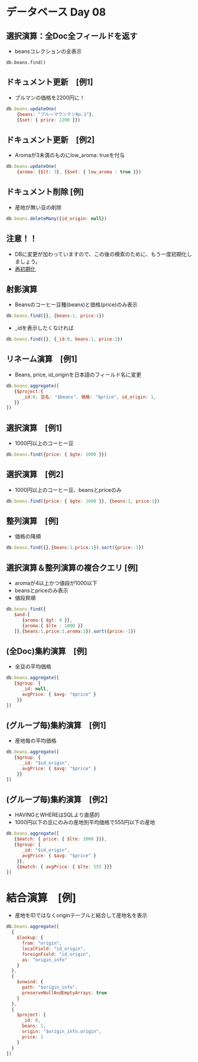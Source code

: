 # データベース Day 08

## 選択演算：全Doc全フィールドを返す

* beansコレクションの全表示

```Cypher
db.beans.find()
```

## ドキュメント更新　[例1]

* ブルマンの価格を2200円に！

```javascript
db.beans.updateOne(
	{beans: "ブルーマウンテンNo.1"},
	{$set: { price: 2200 }})
```

## ドキュメント更新　[例2]

* Aromaが3未満のものにlow_aroma: trueを付与

```javascript
db.beans.updateOne(
	{aroma: {$lt: 3}, {$set: { low_aroma : true }})
```

## ドキュメント削除 [例]

* 産地が無い豆の削除

```javascript
db.beans.deleteMany({id_origin: null})
```

## 注意！！

* DBに変更が加わっていますので、この後の検索のために、もう一度初期化しましょう。
* [再初期化](init.md)

## 射影演算

* Beansのコーヒー豆種(beans)と価格(price)のみ表示

```javascript
db.beans.find({}, {beans:1, price:1})
```

* _idを表示したくなければ

```javascript
db.beans.find({}, {_id:0, beans:1, price:1})
```

## リネーム演算　[例1]

* Beans, price, id_originを日本語のフィールド名に変更

```javascript
db.beans.aggregate([
   {$project:{
      _id:0, 豆名: "$beans", 価格: "$price", id_origin: 1,
   }}
])
```

## 選択演算　[例1]

* 1000円以上のコーヒー豆

```javascript
db.beans.find({price: { $gte: 1000 }})
```

## 選択演算　[例2]

* 1000円以上のコーヒー豆、beansとpriceのみ

```javascript
db.beans.find({price: { $gte: 1000 }}, {beans:1, price:1})
```

## 整列演算　[例]

* 価格の降順

```javascript
db.beans.find({},{beans:1,price:1}).sort({price:-1})
```

## 選択演算＆整列演算の複合クエリ [例]

* aromaが4以上かつ値段が1000以下
* beansとpriceのみ表示
* 値段昇順

```javascript
db.beans.find({
   $and:[
      {aroma:{ $gt: 4 }},
      {aroma:{ $lte : 1000 }}
   ]},{beans:1,price:1,aroma:1}).sort({price:-1})
```

## (全Doc)集約演算　[例]

* 全豆の平均価格

```javascript
db.beans.aggregate([
   {$group: {
      _id: null,
      avgPrice: { $avg: "$price" }
    }}
])
```

## (グループ毎)集約演算　[例1]

* 産地毎の平均価格

```javascript
db.beans.aggregate([
   {$group: {
      _id: "$id_origin", 
      avgPrice: { $avg: "$price" }
    }}
])
```

## (グループ毎)集約演算　[例2]

* HAVINGとWHEREはSQLより直感的
* 1000円以下の豆にのみの産地別平均価格で555円以下の産地

```javascript
db.beans.aggregate([
   {$match: { price: { $lte: 1000 }}},
   {$group: {
      _id: "$id_origin", 
      avgPrice: { $avg: "$price" }
    }},
    {$match: { avgPrice: { $lte: 555 }}} 
])
```

# 結合演算　[例]

* 産地をIDではなくoriginテーブルと結合して産地名を表示

```javascript
db.beans.aggregate([
  {
    $lookup: {
      from: "origin", 
      localField: "id_origin", 
      foreignField: "id_origin",  
      as: "origin_info"
    }
  },
  {
    $unwind: {
      path: "$origin_info",
      preserveNullAndEmptyArrays: true  
    }
  },
  {
    $project: {
      _id: 0,
      beans: 1,
      origin: "$origin_info.origin",
      price: 1
    }
  }
])
```



